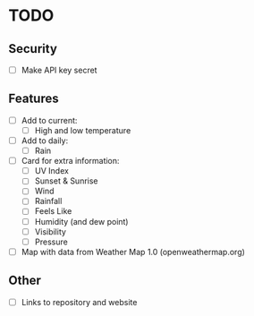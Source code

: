 # TODO

## Security

- [ ] Make API key secret

## Features

- [ ] Add to current:
  - [ ] High and low temperature
- [ ] Add to daily:
  - [ ] Rain
- [ ] Card for extra information:
  - [ ] UV Index
  - [ ] Sunset & Sunrise
  - [ ] Wind
  - [ ] Rainfall
  - [ ] Feels Like
  - [ ] Humidity (and dew point)
  - [ ] Visibility
  - [ ] Pressure
- [ ] Map with data from Weather Map 1.0 (openweathermap.org)

## Other

- [ ] Links to repository and website
